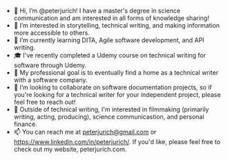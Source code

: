 - 👋 Hi, I’m @peterjurich! I have a master's degree in science communication and am interested in all forms of knowledge sharing!
- 👀 I’m interested in storytelling, technical writing, and making information more accessible to others.
- 🌱 I’m currently learning DITA, Agile software development, and API writing.
- :mortar_board: I've recently completed a Udemy course on technical writing for software through Udemy.
- 📝 My professional goal is to eventually find a home as a technical writer with a software company. 
- 💞️ I’m looking to collaborate on software documentation projects, so if you're looking for a technical writer for your independent project, please feel free to reach out!
- 🎥 Outside of technical writing, I'm interested in filmmaking (primarily writing, acting, producing), science communicastion, and personal finance.
- 📫 You can reach me at peterjurich@gmail.com or https://www.linkedin.com/in/peterjurich/. If you'd like, please feel free to check out my website, peterjurich.com.

<!---
peterjurich/peterjurich is a ✨ special ✨ repository because its `README.md` (this file) appears on your GitHub profile.
You can click the Preview link to take a look at your changes.
--->
